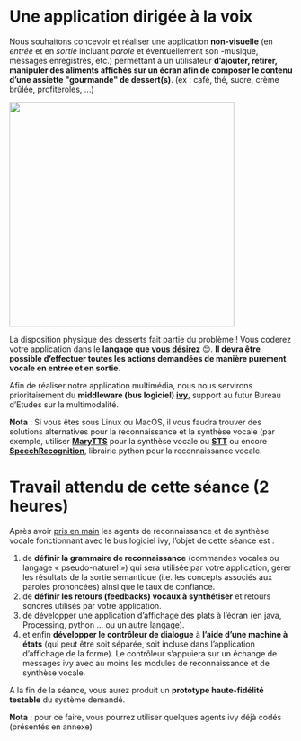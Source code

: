 # Une application dirigée à la voix
Nous souhaitons concevoir et réaliser une application **non-visuelle** (en *entrée* et en *sortie* incluant *parole* et éventuellement son -musique, messages enregistrés, etc.) permettant à un utilisateur **d’ajouter, retirer, manipuler des aliments affichés sur un écran afin de composer le contenu d’une assiette "gourmande" de dessert(s)**. (ex : café, thé, sucre, crème brûlée, profiteroles, ...)

<img src="https://github.com/truillet/ups/blob/master/m2ihm/TP/ressources/triangle.png" align="center" width=400>

La disposition physique des desserts fait partie du problème !
Vous coderez votre application dans le **langage que <ins>vous désirez</ins>** :blush:.
**Il devra être possible d’effectuer toutes les actions demandées de manière purement vocale en entrée et en sortie**.

Afin de réaliser notre application multimédia, nous nous servirons prioritairement du **middleware (bus logiciel) [ivy](https://github.com/truillet/ivy/blob/master/README.md)**, support au futur Bureau d’Etudes sur la multimodalité.

**Nota** : Si vous êtes sous Linux ou MacOS, il vous faudra trouver des solutions alternatives pour la reconnaissance et la synthèse vocale (par exemple, utiliser **[MaryTTS](https://github.com/marytts/marytts)** pour la synthèse vocale ou **[STT](http://florianschulz.info/stt)** ou encore **[SpeechRecognition](https://pythonprogramminglanguage.com/speech-recognition)**, librairie python pour la reconnaissance vocale.

# Travail attendu de cette séance (2 heures)
Après avoir <ins>pris en main</ins> les agents de reconnaissance et de synthèse vocale fonctionnant avec le bus logiciel ivy, l’objet de cette séance est :

1. de **définir la grammaire de reconnaissance** (commandes vocales ou langage « pseudo-naturel ») qui sera utilisée par votre application, gérer les résultats de la sortie sémantique (i.e. les concepts associés aux paroles prononcées) ainsi que le taux de confiance.
2. de **définir les retours (feedbacks) vocaux à synthétiser** et retours sonores utilisés par votre application.
3. de développer une application d’affichage des plats à l’écran (en java, Processing, python … ou un autre langage).
4. et enfin **développer le contrôleur de dialogue** à **l’aide d’une machine à états** (qui peut être soit séparée, soit incluse dans l’application d’affichage de la forme). Le contrôleur s’appuiera sur un échange de messages ivy avec au moins les modules de reconnaissance et de synthèse vocale.

A la fin de la séance, vous aurez produit un **prototype haute-fidélité testable** du système demandé. 


**Nota** : pour ce faire, vous pourrez utiliser quelques agents ivy déjà codés (présentés en annexe)

